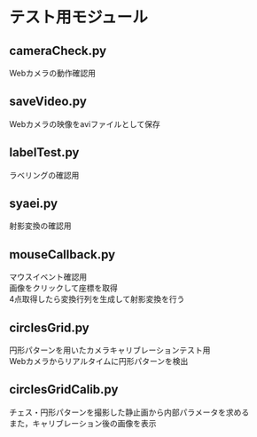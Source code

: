 # テスト用モジュール
## cameraCheck.py
Webカメラの動作確認用
## saveVideo.py
Webカメラの映像をaviファイルとして保存
## labelTest.py
ラベリングの確認用
## syaei.py
射影変換の確認用
## mouseCallback.py
マウスイベント確認用  
画像をクリックして座標を取得  
4点取得したら変換行列を生成して射影変換を行う
## circlesGrid.py
円形パターンを用いたカメラキャリブレーションテスト用  
Webカメラからリアルタイムに円形パターンを検出
## circlesGridCalib.py
チェス・円形パターンを撮影した静止画から内部パラメータを求める  
また，キャリブレーション後の画像を表示
